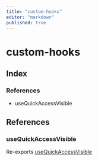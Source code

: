 ```yaml
---
title: "custom-hooks"
editor: "markdown"
published: true
---
```


# custom-hooks

## Index

### References

- useQuickAccessVisible

## References

### useQuickAccessVisible

Re-exports [useQuickAccessVisible](custom/hooks/useQuickAccessVisible#usequickaccessvisible)
